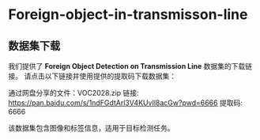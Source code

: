 # Foreign-object-in-transmisson-line
## 数据集下载

我们提供了 **Foreign Object Detection on Transmission Line** 数据集的下载链接。
请点击以下链接并使用提供的提取码下载数据集：

通过网盘分享的文件：VOC2028.zip
链接: https://pan.baidu.com/s/1ndFGdtArl3V4KUvIl8acGw?pwd=6666 提取码: 6666

该数据集包含图像和标签信息，适用于目标检测任务。



